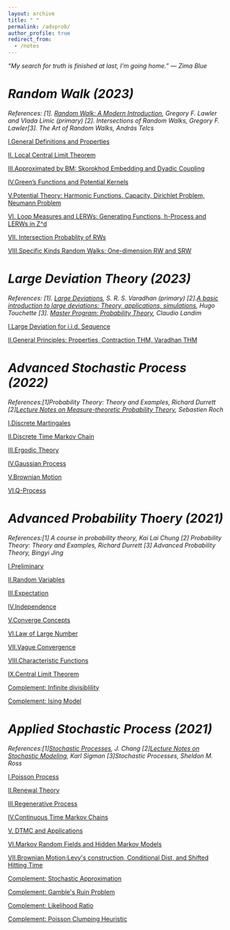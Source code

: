 ```yaml
---
layout: archive
title: " "
permalink: /advprob/
author_profile: true
redirect_from:
  - /notes
---
```


*“My search for truth is finished at last, I’m going home.” ― Zima Blue*

*Random Walk (2023)*
===

*References: [1]. [Random Walk: A Modern Introduction](https://www.math.uchicago.edu/~lawler/srwbook.pdf), Gregory F. Lawler and Vlada Limic (primary) [2]. Intersections of Random Walks, Gregory F. Lawler[3]. The Art of Random Walks, András Telcs*

[Ⅰ.General Definitions and Properties](../files/rw/1.pdf)

[Ⅱ. Local Central Limit Theorem](../files/rw/2.pdf)

[Ⅲ.Approximated by BM: Skorokhod Embedding and Dyadic Coupling](../files/rw/3.pdf)

[Ⅳ.Green’s Functions and Potential Kernels](../files/rw/4.pdf)

[Ⅴ.Potential Theory: Harmonic Functions, Capacity, Dirichlet Problem, Neumann Problem](../files/rw/5.pdf)

[Ⅵ. Loop Measures and LERWs: Generating Functions, h-Process and LERWs in Z^d](../files/rw/6.pdf)

[Ⅶ. Intersection Probablity of RWs](../files/rw/7.pdf)

[Ⅷ.Specific Kinds Random Walks: One-dimension RW and SRW](../files/rw/8.pdf)

*Large Deviation Theory (2023)*
===

*References: [1]. [Large Deviations](https://math.nyu.edu/~varadhan/LDP/1-2.pdf), S. R. S. Varadhan (primary) [2].[A basic introduction to large deviations: Theory, applications, simulations](https://arxiv.org/abs/1106.4146), Hugo Touchette  [3]. [Master Program: Probability Theory](https://www.youtube.com/playlist?list=PLo4jXE-LdDTS5BYqea-LcHdtjKwVcepP7), Claudio Landim*

[Ⅰ.Large Deviation for i.i.d. Sequence](../files/ldt/1.pdf)

[Ⅱ.General Principles: Properties, Contraction THM, Varadhan THM](../files/ldt/2.pdf)

*Advanced Stochastic Process (2022)*
===

*References:[1]Probability Theory: Theory and Examples, Richard Durrett [2][Lecture Notes on Measure-theoretic Probability Theory](https://people.math.wisc.edu/~roch/grad-prob/index.html), Sebastien Roch*

[Ⅰ.Discrete Martingales](../files/ASP/1.pdf)

[Ⅱ.Discrete Time Markov Chain](../files/ASP/2.pdf)

[Ⅲ.Ergodic Theory](../files/ASP/3.pdf)

[Ⅳ.Gaussian Process](../files/ASP/4.pdf)

[Ⅴ.Brownian Motion](../files/ASP/5.pdf)

[Ⅵ.Q-Process](../files/ASP/6.pdf)

*Advanced Probability Thoery (2021)*
===

*References:[1]	A course in probability theory, Kai Lai Chung [2] Probability Theory: Theory and Examples, Richard Durrett [3] Advanced Probability Theory, Bingyi Jing*

[Ⅰ.Preliminary](../files/apt/1.pdf)

[Ⅱ.Random Variables](../files/apt/2.pdf)

[Ⅲ.Expectation](../files/apt/3.pdf)

[Ⅳ.Independence](../files/apt/4.pdf)

[Ⅴ.Converge Concepts](../files/apt/5.pdf)

[Ⅵ.Law of Large Number](../files/apt/6.pdf)

[Ⅶ.Vague Convergence](../files/apt/7.pdf)

[Ⅷ.Characteristic Functions](../files/apt/8.pdf)

[Ⅸ.Central Limit Theorem](../files/apt/9.pdf)

[Complement: Infinite divisiblility](../files/apt/10.pdf)

[Complement: Ising Model](../files/apt/11.pdf)


*Applied Stochastic Process (2021)*
===

*References:[1][Stochastic Processes](http://www.stat.yale.edu/~pollard/Courses/251.spring2013/Handouts/Chang-notes.pdf), J. Chang [2][Lecture Notes on Stochastic Modeling](http://www.columbia.edu/~ks20/stochastic-I/stochastic-I.html), Karl Sigman [3]Stochastic Processes, Sheldon M. Ross*

[Ⅰ.Poisson Process](../files/apsp/1.pdf)

[Ⅱ.Renewal Theory](../files/apsp/2.pdf)

[Ⅲ.Regenerative Process](../files/apsp/3.pdf)

[Ⅳ.Continuous Time Markov Chains](../files/apsp/4.pdf)

[Ⅴ. DTMC and Applications](../files/apsp/5.pdf)

[Ⅵ.Markov Random Fields and Hidden Markov Models](../files/apsp/6.pdf)

[Ⅶ.Brownian Motion:Levy's construction, Conditional Dist, and Shifted Hitting Time](../files/apsp/7.pdf)

[Complement: Stochastic Approximation](../files/apsp/8.pdf)

[Complement: Gamble's Ruin Problem](../files/apsp/9.pdf)

[Complement: Likelihood Ratio](../files/apsp/10.pdf)

[Complement: Poisson Clumping Heuristic](../files/apsp/11.pdf)

